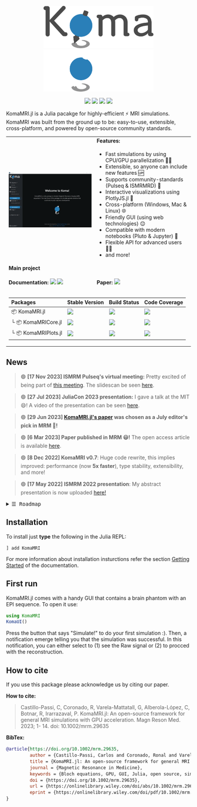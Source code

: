 <p align="center">
<img width="300px" src="./assets/logo.svg#gh-light-mode-only" title="Ko-ma (こま) is the Japanese word for spinning-top. They precess due to gravity like spins in a magnetic field."/>
<img width="300px" src="./assets/logo-dark.svg#gh-dark-mode-only" title="Ko-ma (こま) is the Japanese word for spinning-top. They precess due to gravity like spins in a magnetic field."/>
</p>

<p align="center">
<a href="https://pkg.julialang.org/detail/KomaMRI.html"><img src="https://img.shields.io/badge/julia-v1.6_(LTS)-9558B2?logo=julia" /></a>
<a href="https://github.com/cncastillo/KomaMRI.jl/blob/master/LICENSE"><img src="http://img.shields.io/badge/license-MIT-brightgreen.svg?style=flat" /></a>
<a href="https://github.com/invenia/BlueStyle"><img src="https://img.shields.io/badge/code%20style-blue-4495d1.svg" /></a>
<a href="https://pkgs.genieframework.com?packages=KomaMRI"><img src="https://shields.io/endpoint?url=https://pkgs.genieframework.com/api/v1/badge/KomaMRI" /></a>
</p>
 
KomaMRI.jl is a Julia pacakge for highly-efficient ⚡ MRI simulations. KomaMRI was built from the ground up to be: easy-to-use, extensible, cross-platform, and powered by open-source community standards. 

<table>
<tr><td rowspan="2">
<img width="350px" src="./docs/src/assets/ui-simulation.gif"/>
</td>
 <td><b>Features:</b></td>
</tr>
<tr>
<td>
 
- Fast simulations by using CPU/GPU parallelization 🏃💨
- Extensible, so anyone can include new features 🆙
- Supports community-standards (Pulseq & ISMRMRD) 🤝
- Interactive visualizations using PlotlyJS.jl 📲
- Cross-platform (Windows, Mac & Linux) 🌐
- Friendly GUI (using web technologies) 😌
- Compatible with modern notebooks (Pluto & Jupyter) 🎈
- Flexible API for advanced users 👨‍💻
- and more!
</td>
</tr>
<tr>
<td colspan="2"><b>Main project</b></td>
</tr>
<tr>
<td><b>
 
Documentation: [![][docr-img]][docr-url] [![][docd-img]][docd-url]</b></td>
<td><b>
 
Paper: [![][paper-img1]][paper-url1]
</b></td>
</tr>
<tr>
<td colspan="2">

| **Packages**         | **Stable Version**                           | **Build Status**                       | **Code Coverage**                |
|:---------------------|:---------------------------------------------|:---------------------------------------|:---------------------------------|
| 📦 KomaMRI.jl        | [![][komamri-version]][komamri-juliahub]     | [![][gh-actions-img1]][gh-actions-url] | [![][codecov-img1]][codecov-url] |
| └ 📦 KomaMRICore.jl  | [![][komacore-version]][komacore-juliahub]   | [![][gh-actions-img2]][gh-actions-url] | [![][codecov-img2]][codecov-url] |
| └ 📦 KomaMRIPlots.jl | [![][komaplots-version]][komaplots-juliahub] | [![][gh-actions-img3]][gh-actions-url] | [![][codecov-img3]][codecov-url] |
</td>
</tr>
</table>

[komamri-version]: https://juliahub.com/docs/General/KomaMRI/stable/version.svg
[komacore-version]: https://juliahub.com/docs/General/KomaMRICore/stable/version.svg
[komaplots-version]: https://juliahub.com/docs/General/KomaMRIPlots/stable/version.svg
[komamri-juliahub]: https://juliahub.com/ui/Packages/General/KomaMRI
[komacore-juliahub]: https://juliahub.com/ui/Packages/General/KomaMRICore
[komaplots-juliahub]: https://juliahub.com/ui/Packages/General/KomaMRIPlots

[docr-img]: https://img.shields.io/badge/docs-stable-blue.svg
[docr-url]: https://cncastillo.github.io/KomaMRI.jl/stable/

[docd-img]: https://img.shields.io/badge/docs-dev-blue.svg
[docd-url]: https://cncastillo.github.io/KomaMRI.jl/dev/

[gh-actions-img]: https://github.com/cncastillo/KomaMRI.jl/workflows/CI/badge.svg
[gh-actions-img1]: https://github.com/cncastillo/KomaMRI.jl/workflows/CI/badge.svg
[gh-actions-img2]: https://github.com/cncastillo/KomaMRI.jl/workflows/CI/badge.svg
[gh-actions-img3]: https://github.com/cncastillo/KomaMRI.jl/workflows/CI/badge.svg
[gh-actions-url]: https://github.com/cncastillo/KomaMRI.jl/actions

[codecov-img]: https://codecov.io/gh/cncastillo/KomaMRI.jl/branch/master/graph/badge.svg
[codecov-img1]: https://codecov.io/gh/cncastillo/KomaMRI.jl/branch/master/graph/badge.svg?flag=komamri
[codecov-img2]: https://codecov.io/gh/cncastillo/KomaMRI.jl/branch/master/graph/badge.svg?flag=core
[codecov-img3]: https://codecov.io/gh/cncastillo/KomaMRI.jl/branch/master/graph/badge.svg?flag=plots
[codecov-url]: https://codecov.io/gh/cncastillo/KomaMRI.jl

[arXiv-img1]: https://img.shields.io/badge/arXiv-2107.11000-blue.svg
[arXiv-url1]: https://arxiv.org/abs/2301.02702

[paper-img1]: https://img.shields.io/badge/doi-10.1002/mrm.29635-blue.svg
[paper-url1]: https://doi.org/10.1002/mrm.29635

## News

> 🟢 **[17 Nov 2023] ISMRM Pulseq's virtual meeting:** Pretty excited of being part of [this meeting](https://github.com/pulseq/ISMRM-Virtual-Meeting--November-15-17-2023). The slidescan be seen [here](https://github.com/pulseq/ISMRM-Virtual-Meeting--November-15-17-2023/blob/35a8da7eaa0bf42f2127e1338a440ccd4e3ef53c/slides/day3_KomaMRI_simulator_Quantitative_MRI.pdf).

> 🟢 **[27 Jul 2023] JuliaCon 2023 presentation:** I gave a talk at the MIT 😄! A video of the presentation can be seen [here](https://www.youtube.com/watch?v=WVT9wJegC6Q).

> 🟢 **[29 Jun 2023] [KomaMRI.jl's paper](https://onlinelibrary.wiley.com/doi/10.1002/mrm.29635) was chosen as a July editor's pick in MRM 🥳!**

> 🟢 **[6 Mar 2023] Paper published in MRM 😃!** The open access article is available [here](https://onlinelibrary.wiley.com/doi/10.1002/mrm.29635).

> 🟢 **[8 Dec 2022] KomaMRI v0.7**: Huge code rewrite, this implies improved: performance (now **5x faster**), type stability, extensibility, and more!

> 🟢 **[17 May 2022] ISMRM 2022 presentation**: My abstract presentation is now uploaded [here!](https://www.youtube.com/watch?v=tH_XUnoSJK8)

<details>
<summary> <samp>&#9776; Roadmap</samp></summary>

 v1.0: 
 - [x] Phantom and Sequence data-types,
 - [x] Spin precession in gradient-only blocks (simulation optimization),
 - [x] GPU accelaration using CUDA.jl,
 - [x] RF excitation,
 - [x] GPU accelaration of RF excitation,
 - [x] Scanner data-type: <img src="https://latex.codecogs.com/gif.latex?B_0,\,B_1,\,G_{\max},\,S_{\max}">, etc.,
 - [x] [Pulseq](https://github.com/imr-framework/pypulseq) IO,
 - [x] Signal "Raw Output" dictionary ([ISMRMRD](https://ismrmrd.github.io/)),
 - [x] [MRIReco.jl](https://magneticresonanceimaging.github.io/MRIReco.jl/latest/) for the reconstruciton,
 - [ ] Documentation,
 - [ ] [Auxiliary Pulseq functions](https://github.com/imr-framework/pypulseq/tree/master/pypulseq),
 - [ ] Coil sensitivities,
 - [ ] Cardiac phantoms, and triggers.
 - [ ] <img src="https://latex.codecogs.com/gif.latex?T_{2}^{*}"> decay,
 
 Next:
 - [ ] Diffusion models with Laplacian Eigen Functions,
 - [ ] Magnetic susceptibility,
 - [ ] Use [PackageCompiler.jl](https://julialang.github.io/PackageCompiler.jl/dev/apps.html) to build a ditributable core or app.
 
</details>


## Installation
To install just **type** the following in the Julia REPL:

```repl
] add KomaMRI
```
For more information about installation insturctions refer the section [Getting Started](https://cncastillo.github.io/KomaMRI.jl/stable/getting-started/) of the documentation.
## First run
KomaMRI.jl comes with a handy GUI that contains a brain phantom with an EPI sequence. To open it use:

```julia
using KomaMRI
KomaUI()
```
Press the button that says "Simulate!" to do your first simulation :). Then, a notification emerge telling you that the simulation was successful. In this notification, you can either select to (1) see the Raw signal or (2) to procced with the reconstruction.

## How to cite
If you use this package please acknowledge us by citing our paper. 

**How to cite:**
> Castillo-Passi, C, Coronado, R, Varela-Mattatall, G, Alberola-López, C, Botnar, R, Irarrazaval, P. KomaMRI.jl: An open-source framework for general MRI simulations with GPU acceleration. Magn Reson Med. 2023; 1- 14. doi: 10.1002/mrm.29635

**BibTex:**
```bibtex
@article{https://doi.org/10.1002/mrm.29635,
         author = {Castillo-Passi, Carlos and Coronado, Ronal and Varela-Mattatall, Gabriel and Alberola-López, Carlos and Botnar, René and Irarrazaval, Pablo},
         title = {KomaMRI.jl: An open-source framework for general MRI simulations with GPU acceleration},
         journal = {Magnetic Resonance in Medicine},
         keywords = {Bloch equations, GPU, GUI, Julia, open source, simulation},
         doi = {https://doi.org/10.1002/mrm.29635},
         url = {https://onlinelibrary.wiley.com/doi/abs/10.1002/mrm.29635},
         eprint = {https://onlinelibrary.wiley.com/doi/pdf/10.1002/mrm.29635},
}
```
